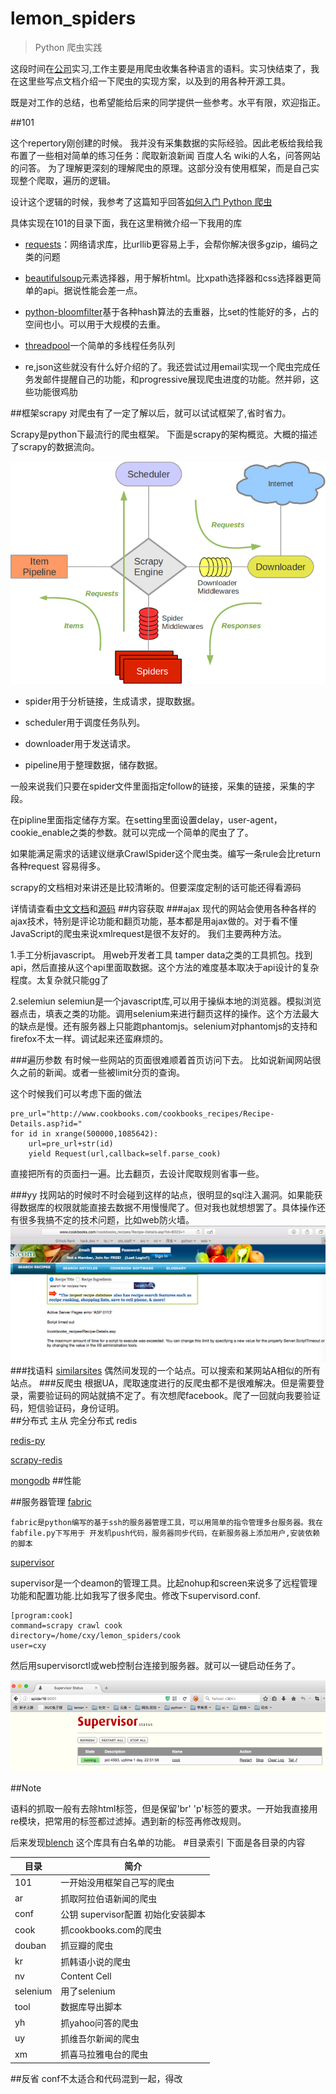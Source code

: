 # lemon_spiders
>Python 爬虫实践

这段时间在[公司]("http://www.speechocean.com")实习,工作主要是用爬虫收集各种语言的语料。实习快结束了，我在这里些写点文档介绍一下爬虫的实现方案，以及到的用各种开源工具。

既是对工作的总结，也希望能给后来的同学提供一些参考。水平有限，欢迎指正。 

##101

这个repertory刚创建的时候。 我并没有采集数据的实际经验。因此老板给我给我布置了一些相对简单的练习任务：爬取新浪新闻 百度人名 wiki的人名，问答网站的问答。 
为了理解更深刻的理解爬虫的原理。这部分没有使用框架，而是自己实现整个爬取，遍历的逻辑。

设计这个逻辑的时候，我参考了这篇知乎回答[如何入门 Python 爬虫](https://www.zhihu.com/question/20899988/answer/24923424)

具体实现在101的目录下面，我在这里稍微介绍一下我用的库

* [requests](http://cn.python-requests.org/zh_CN/latest/)：网络请求库，比urllib更容易上手，会帮你解决很多gzip，编码之类的问题

  
* [beautifulsoup](https://www.crummy.com/software/BeautifulSoup/bs4/doc.zh/#id40)元素选择器，用于解析html。比xpath选择器和css选择器更简单的api。据说性能会差一点。


* [python-bloomfilter](https://github.com/jaybaird/python-bloomfilter)基于各种hash算法的去重器，比set的性能好的多，占的空间也小。可以用于大规模的去重。


* [threadpool](http://chrisarndt.de/projects/threadpool/api/)一个简单的多线程任务队列

* re,json这些就没有什么好介绍的了。我还尝试过用email实现一个爬虫完成任务发邮件提醒自己的功能，和progressive展现爬虫进度的功能。然并卵，这些功能很鸡肋

##框架scrapy 
对爬虫有了一定了解以后，就可以试试框架了,省时省力。

Scrapy是python下最流行的爬虫框架。
下面是scrapy的架构概览。大概的描述了scrapy的数据流向。

![404](https://github.com/aquairus/lemon_spiders/blob/master/doc/scrapy_architecture.png)

* spider用于分析链接，生成请求，提取数据。

* scheduler用于调度任务队列。

* downloader用于发送请求。

* pipeline用于整理数据，储存数据。

一般来说我们只要在spider文件里面指定follow的链接，采集的链接，采集的字段。

在pipline里面指定储存方案。在setting里面设置delay，user-agent，cookie_enable之类的参数。就可以完成一个简单的爬虫了了。  

如果能满足需求的话建议继承CrawlSpider这个爬虫类。编写一条rule会比return 各种request 容易得多。

scrapy的文档相对来讲还是比较清晰的。但要深度定制的话可能还得看源码


详情请查看[中文文档](http://scrapy-chs.readthedocs.org/zh_CN/latest/intro/tutorial.html)和[源码](https://github.com/scrapy/scrapy)
##内容获取
###ajax
   现代的网站会使用各种各样的ajax技术，特别是评论功能和翻页功能，基本都是用ajax做的。对于看不懂JavaScript的爬虫来说xmlrequest是很不友好的。
   我们主要两种方法。   

1.手工分析javascript。
	用web开发者工具 tamper data之类的工具抓包。找到api，然后直接从这个api里面取数据。这个方法的难度基本取决于api设计的复杂程度。太复杂就只能gg了
	
2.selemiun
	selemiun是一个javascript库,可以用于操纵本地的浏览器。模拟浏览器点击，填表之类的功能。调用selenium来进行翻页这样的操作。这个方法最大的缺点是慢。还有服务器上只能跑phantomjs。selenium对phantomjs的支持和firefox不太一样。调试起来还蛮麻烦的。

###遍历参数
有时候一些网站的页面很难顺着首页访问下去。
比如说新闻网站很久之前的新闻。或者一些被limit分页的查询。

这个时候我们可以考虑下面的做法
	
	pre_url="http://www.cookbooks.com/cookbooks_recipes/Recipe-Details.asp?id="
    for id in xrange(500000,1085642):
    	url=pre_url+str(id)
		yield Request(url,callback=self.parse_cook)
直接把所有的页面扫一遍。比去翻页，去设计爬取规则省事一些。

###yy
找网站的时候时不时会碰到这样的站点，很明显的sql注入漏洞。如果能获得数据库的权限就能直接去数据不用慢慢爬了。但对我也就想想罢了。具体操作还有很多我搞不定的技术问题，比如web防火墙。 
   ![404](https://github.com/aquairus/lemon_spiders/blob/master/doc/cook.png)  
###找语料
[similarsites](http://www.similarsites.com)
偶然间发现的一个站点。可以搜索和某网站A相似的所有站点。 
###反爬虫
根据UA，爬取速度进行的反爬虫都不是很难解决。但是需要登录，需要验证码的网站就搞不定了。有次想爬facebook。爬了一回就向我要验证码，短信验证码，身份证明。   
##分布式
主从 完全分布式
    redis


[redis-py](https://github.com/andymccurdy/redis-py)

[scrapy-redis](https://github.com/rolando/scrapy-redis)


[mongodb](https://github.com/mongodb/mongo-python-driver)
##性能

##服务器管理
[fabric](http://fabric-chs.readthedocs.org/zh_CN/chs/)

	fabric是python编写的基于ssh的服务器管理工具，可以用简单的指令管理多台服务器。我在fabfile.py下写用于 开发机push代码，服务器同步代码，在新服务器上添加用户,安装依赖的脚本
   
[supervisor](http://supervisor.readthedocs.org/en/stable/)

supervisor是一个deamon的管理工具。比起nohup和screen来说多了远程管理功能和配置功能.比如我写了很多爬虫。修改下supervisord.conf.

	[program:cook]
	command=scrapy crawl cook
	directory=/home/cxy/lemon_spiders/cook
	user=cxy
然后用supervisorctl或web控制台连接到服务器。就可以一键启动任务了。
   
   ![404](https://github.com/aquairus/lemon_spiders/blob/master/doc/supervisord.png)

##Note

语料的抓取一般有去除html标签，但是保留'br' 'p'标签的要求。一开始我直接用re模块，把常用的标签都过滤掉。遇到新的标签再修改规则。

后来发现[blench](http://bleach.readthedocs.org/en/latest/) 这个库具有白名单的功能。
#目录索引
下面是各目录的内容

目录 | 简介 | 
------------ | ------------- |
101 | 一开始没用框架自己写的爬虫 | 
ar| 抓取阿拉伯语新闻的爬虫| 
conf| 公钥 supervisor配置 初始化安装脚本 | 
cook| 抓cookbooks.com的爬虫  | 
douban| 抓豆瓣的爬虫 
kr| 抓韩语小说的爬虫 | 
nv| Content Cell  | 
selenium| 用了selenium  | 
tool| 数据库导出脚本 | 
yh| 抓yahoo问答的爬虫  | 
uy| 抓维吾尔新闻的爬虫| 
xm| 抓喜马拉雅电台的爬虫 | 
##反省
conf不太适合和代码混到一起，得改